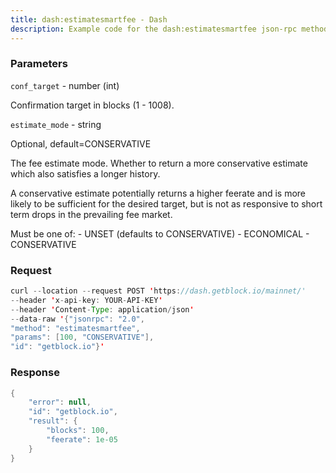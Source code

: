 ```yaml
---
title: dash:estimatesmartfee - Dash
description: Example code for the dash:estimatesmartfee json-rpc method. Сomplete guide on how to use dash:estimatesmartfee json-rpc in GetBlock.io Web3 documentation.
---
```


### Parameters


`conf_target` - number (int)

Confirmation target in blocks (1 - 1008).

`estimate_mode` - string

Optional, default=CONSERVATIVE

The fee estimate mode. Whether to return a more conservative estimate
which also satisfies a longer history.

A conservative estimate potentially returns a higher feerate and is more
likely to be sufficient for the desired target, but is not as responsive
to short term drops in the prevailing fee market.

Must be one of: - UNSET (defaults to CONSERVATIVE) - ECONOMICAL -
CONSERVATIVE

### Request

``` java
curl --location --request POST 'https://dash.getblock.io/mainnet/' 
--header 'x-api-key: YOUR-API-KEY' 
--header 'Content-Type: application/json' 
--data-raw '{"jsonrpc": "2.0",
"method": "estimatesmartfee",
"params": [100, "CONSERVATIVE"],
"id": "getblock.io"}'
```

###  Response

``` java
{
    "error": null,
    "id": "getblock.io",
    "result": {
        "blocks": 100,
        "feerate": 1e-05
    }
}
```

